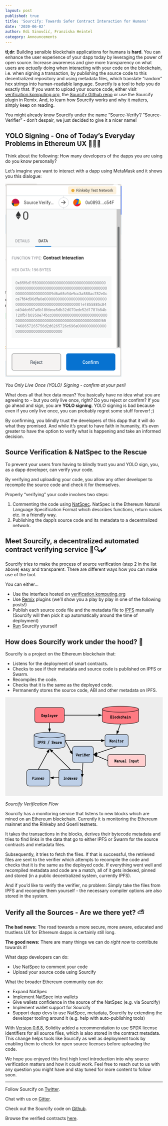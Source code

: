 ```yaml
---
layout: post
published: true
title: 'Sourcify: Towards Safer Contract Interaction for Humans'
date: '2020-06-02'
author: Edi Sinovčić, Franziska Heintel
category: Announcements
---
```


**tl;dr**: Building sensible blockchain applications for humans is **hard**. You can enhance the user experience of 
your dapp today by leveraging the power of open source. Increase awareness and give more transparency on what users 
are *actually* doing when interacting with your code on the blockchain, i.e. when signing a transaction, by publishing 
the source code to this decentralized repository and using metadata files, which translate “random” hex strings into 
human-readable language. Sourcify is a tool to help you do exactly that. If you want to upload your source code, either visit [verification.komputing.org](https://verification.komputing.org/), the [Sourcify Github repo](https://github.com/ethereum/sourcify) or use the Sourcify 
plugin in Remix. And, to learn how Sourcify works and why it matters, simply keep on reading.

You might already know Sourcify under the name “Source-Verify”/ ”Source-Verifier” - don’t despair, we just decided to give 
it a nicer name!

## YOLO Signing - One of Today’s Everyday Problems in Ethereum UX 🙈📝🧨

Think about the following: How many developers of the dapps you are using do you know personally?

Let’s imagine you want to interact with a dapp using MetaMask and it shows you this dialogue: 

![Yolo Signing](../img/2020/05/MetaMask_Yolosign.png)

*You Only Live Once (YOLO)  Signing - confirm at your peril*

What does all that hex data mean? You basically have no idea what you are agreeing to  - but you only live once, right? 
Do you reject or confirm? If you go ahead and sign, you are **YOLO signing**. YOLO signing is bad because even if you only 
live once, you can probably regret some stuff forever! ;) 

By confirming, you blindly trust the developers of this dapp that it will do what they promised. And while it’s great to 
have faith in humanity, it’s even greater to have the option to verify what is happening and take an informed decision.

## Source Verification & NatSpec to the Rescue

To prevent your users from having to blindly trust you and YOLO sign, you, as a dapp developer, can verify your code.

By verifying and uploading your code, you allow any other developer to recompile the source code and check it for themselves.

Properly “verifying” your code involves two steps:
1. Commenting the code using [NatSpec](https://solidity.readthedocs.io/en/latest/natspec-format.html). NatSpec is the 
Ethereum Natural Language Specification Format which describes functions, return values etc. in a friendly way.
1. Publishing the dapp’s source code and its metadata to a decentralized network.

## Meet Sourcify, a decentralized automated contract verifying service 📝🔍✔️

Sourcify tries to make the process of source verification (step 2 in the list above) easy and transparent. There are different ways 
how you can make use of the tool. 

You can either...
* Use the interface hosted on [verification.komputing.org](https://verification.komputing.org/)
* Use [Remix](https://remix.ethereum.org/) plugins (we’ll show you a play by play in one of the following posts!)
* Publish each source code file and the metadata file to [IPFS](https://docs.ipfs.io/concepts/what-is-ipfs/) manually 
(Sourcify will then pick it up automatically around the time of deployment)
* [Run](https://github.com/ethereum/sourcify) Sourcify yourself

## How does Sourcify work under the hood? 📖

Sourcify is a project on the Ethereum blockchain that:
* Listens for the deployment of smart contracts.
* Checks to see if their metadata and source code is published on IPFS or Swarm.
* Recompiles the code.
* Checks that it is the same as the deployed code.
* Permanently stores the source code, ABI and other metadata on IPFS.

![Sourcify Flowchart](../img/2020/05/Sourcify_Flowchart.png)

*Sourcify Verification Flow*

Sourcify has a monitoring service that listens to new blocks which are mined on an Ethereum blockchain. Currently it is 
monitoring the Ethereum mainnet and the Rinkeby and Goerli testnets.

It takes the transactions in the blocks, derives their bytecode metadata and tries to find links in the data that go to 
either IPFS or Swarm for the source contracts and metadata files.

Subsequently, it tries to fetch the files. If that is successful, the retrieved files are sent to the verifier which 
attempts to recompile the code and checks that it is the same as the deployed code. If everything went well and recompiled 
metadata and code are a match, all of it gets indexed, pinned and stored (in a public decentralized system, currently IPFS).

And if you’d like to verify the verifier, no problem: Simply take the files from IPFS and recompile them yourself - 
the necessary compiler options are also stored in the system.

## Verify all the Sources - Are we there yet? ⛅

**The bad news:** The road towards a more secure, more aware, educated and trustless UX for Ethereum dapps is certainly 
still long. 

**The good news:** There are many things we can do *right now* to contribute towards it!

What dapp developers can do:
* Use NatSpec to comment your code
* Upload your source code using Sourcify

What the broader Ethereum community can do:
* Expand NatSpec
* Implement NatSpec into wallets
* Give wallets confidence in the source of the NatSpec (e.g. via Sourcify)
* Implement wallet support for Sourcify
* Support dapp devs to use NatSpec, metadata, Sourcify by extending the developer tooling around it (e.g. help with 
auto-publishing tools)

With [Version 0.6.8](https://github.com/ethereum/solidity/releases/tag/v0.6.8), Solidity added a recommendation to use 
SPDX license identifiers for all source files, which is also stored in the contract metadata. This change helps tools like 
Sourcify as well as deployment tools by enabling them to check for open source licenses before uploading the code.

We hope you enjoyed this first high level introduction into why source verification matters and how it could work. Feel 
free to reach out to us with any question you might have and stay tuned for more content to follow soon. 

---
Follow Sourcify on [Twitter](https://twitter.com/SourcifyEth). 

Chat with us on [Gitter](https://gitter.im/ethereum/source-verify). 

Check out the Sourcify code on [Github](https://github.com/ethereum/sourcify). 

Browse the verified contracts [here](https://contractrepo.komputing.org/). 

